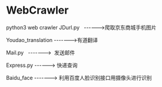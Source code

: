 # WebCrawler
python3 web crawler
JDurl.py    ------>爬取京东商城手机图片

Youdao_translation   ------->有道翻译

Mail.py    ------->  发送邮件

Express.py   ------>  快递查询

Baidu_face  ------->   利用百度人脸识别接口用摄像头进行识别